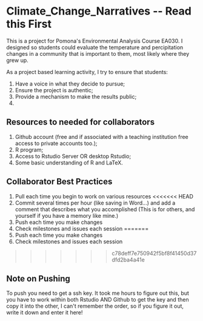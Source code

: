 # Climate_Change_Narratives -- Read this First
This is a project for Pomona's Environmental Analysis Course EA030. I designed so students could evaluate the temperature and percipitation changes in a community that is important to them, most likely where they grew up. 

As a project based learning activity, I try to ensure that students:

1. Have a voice in what they decide to pursue;
2. Ensure the project is authentic;
3. Provide a mechanism to make the results public;
4. 

## Resources to needed for collaborators

1. Github account (free and if associated with a teaching institution free access to private accounts too.);
2. R program;
3. Access to Rstudio Server OR desktop Rstudio;
4. Some basic understanding of R and LaTeX.

## Collaborator Best Practices

1. Pull each time you begin to work on various resources
<<<<<<< HEAD
2. Commit several times per hour (like saving in Word...) and add a comment that describes what you accomplished (This is for others, and yourself if you have a memory like mine.)
3. Push each time you make changes
4. Check milestones and issues each session 
=======
2. Push each time you make changes
3. Check milestones and issues each session 
>>>>>>> c78deff7e750942f5bf8f41450d37dfd2ba4a41e

## Note on Pushing

To push you need to get a ssh key. It took me hours to figure out this, but you have to work within both Rstudio AND Github to get the key and then copy it into the other, I can't remember the order, so if you figure it out, write it down and enter it here!
